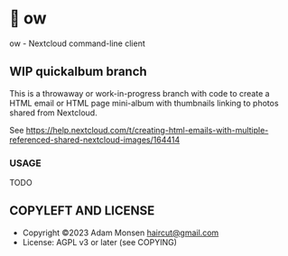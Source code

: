 # 🦉 ow

ow - Nextcloud command-line client

## WIP quickalbum branch

This is a throwaway or work-in-progress branch with code to create a HTML email or HTML page mini-album with thumbnails linking to photos shared from Nextcloud.

See <https://help.nextcloud.com/t/creating-html-emails-with-multiple-referenced-shared-nextcloud-images/164414>

### USAGE

TODO

## COPYLEFT AND LICENSE

* Copyright ©2023 Adam Monsen <haircut@gmail.com>
* License: AGPL v3 or later (see COPYING)
